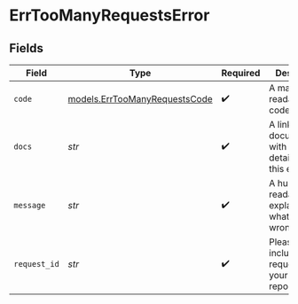 # ErrTooManyRequestsError


## Fields

| Field                                                                | Type                                                                 | Required                                                             | Description                                                          | Example                                                              |
| -------------------------------------------------------------------- | -------------------------------------------------------------------- | -------------------------------------------------------------------- | -------------------------------------------------------------------- | -------------------------------------------------------------------- |
| `code`                                                               | [models.ErrTooManyRequestsCode](../models/errtoomanyrequestscode.md) | :heavy_check_mark:                                                   | A machine readable error code.                                       | TOO_MANY_REQUESTS                                                    |
| `docs`                                                               | *str*                                                                | :heavy_check_mark:                                                   | A link to our documentation with more details about this error code  | https://unkey.dev/docs/api-reference/errors/code/TOO_MANY_REQUESTS   |
| `message`                                                            | *str*                                                                | :heavy_check_mark:                                                   | A human readable explanation of what went wrong                      |                                                                      |
| `request_id`                                                         | *str*                                                                | :heavy_check_mark:                                                   | Please always include the requestId in your error report             | req_1234                                                             |